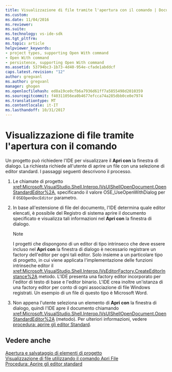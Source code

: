```yaml
---
title: Visualizzazione di file tramite l'apertura con il comando | Documenti Microsoft
ms.custom: 
ms.date: 11/04/2016
ms.reviewer: 
ms.suite: 
ms.technology: vs-ide-sdk
ms.tgt_pltfrm: 
ms.topic: article
helpviewer_keywords:
- project types, supporting Open With command
- Open With command
- persistence, supporting Open With command
ms.assetid: 53794bc3-1b73-4d40-954e-cfade1abddcf
caps.latest.revision: "12"
author: gregvanl
ms.author: gregvanl
manager: ghogen
ms.openlocfilehash: ed8a19ce0cfb6a7936d61ff7a5855498d2010359
ms.sourcegitcommit: f40311056ea0b4677efcca74a285dbb0ce0e7974
ms.translationtype: MT
ms.contentlocale: it-IT
ms.lasthandoff: 10/31/2017
---
```

# <a name="displaying-files-by-using-the-open-with-command"></a>Visualizzazione di file tramite l'apertura con il comando
Un progetto può richiedere l'IDE per visualizzare il **Apri con** la finestra di dialogo. La richiesta richiede all'utente di aprire un file con una selezione di editor standard. I passaggi seguenti descrivono il processo.  
  
1.  Le chiamate di progetto <xref:Microsoft.VisualStudio.Shell.Interop.IVsUIShellOpenDocument.OpenStandardEditor%2A>, specificando il valore OSE_UseOpenWithDialog per il `OSEOpenDocEditor` parametro.  
  
2.  In base all'estensione di file del documento, l'IDE determina quale editor elencati, è possibile del Registro di sistema aprire il documento specificato e visualizza tali informazioni nel **Apri con** la finestra di dialogo.  
  
    > [!NOTE]
    >  I progetti che dispongono di un editor di tipo intrinseco che deve essere incluso nel **Apri con** la finestra di dialogo è necessario registrare un factory dell'editor per ogni tali editor. Solo insieme a un particolare tipo di progetto, in cui viene applicata l'implementazione delle funzioni intrinseche editor il <xref:Microsoft.VisualStudio.Shell.Interop.IVsEditorFactory.CreateEditorInstance%2A> metodo. L'IDE presenta una factory editor incorporato per l'editor di testo di base e l'editor binario. L'IDE crea inoltre un'istanza di una factory editor per conto di ogni associazione di file Windows registrati. Un esempio di un file di questo tipo è Microsoft Word.  
  
3.  Non appena l'utente seleziona un elemento di **Apri con** la finestra di dialogo, quindi l'IDE apre il documento chiamando <xref:Microsoft.VisualStudio.Shell.Interop.IVsUIShellOpenDocument.OpenStandardEditor%2A> (metodo). Per ulteriori informazioni, vedere [procedura: aprire gli editor Standard](../../extensibility/how-to-open-standard-editors.md).  
  
## <a name="see-also"></a>Vedere anche  
 [Apertura e salvataggio di elementi di progetto](../../extensibility/internals/opening-and-saving-project-items.md)   
 [Visualizzazione di file utilizzando il comando Apri File](../../extensibility/internals/displaying-files-by-using-the-open-file-command.md)   
 [Procedura: Aprire gli editor standard](../../extensibility/how-to-open-standard-editors.md)